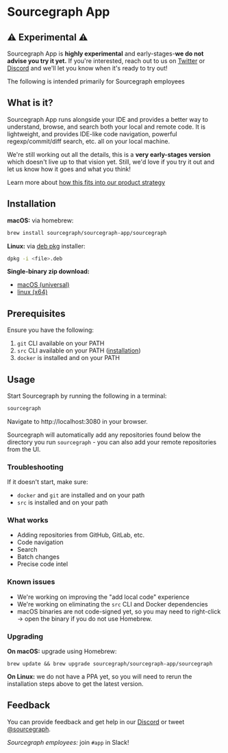 # Sourcegraph App

## ⚠️ Experimental ⚠️

Sourcegraph App is **highly experimental** and early-stages-**we do not advise you try it yet.** If you're interested, reach out to us on [Twitter](https://twitter.com/sourcegraph) or [Discord](https://discord.com/invite/s2qDtYGnAE) and we'll let you know when it's ready to try out!

<span class="badge badge-warning">The following is intended primarily for Sourcegraph employees</span>

## What is it?

Sourcegraph App runs alongside your IDE and provides a better way to understand, browse, and search both your local and remote code. It is lightweight, and provides IDE-like code navigation, powerful regexp/commit/diff search, etc. all on your local machine.

We're still working out all the details, this is a **very early-stages version** which doesn't live up to that vision yet. Still, we'd love if you try it out and let us know how it goes and what you think!

Learn more about [how this fits into our product strategy](https://handbook.sourcegraph.com/departments/engineering/teams/growth/app/)

## Installation

**macOS:** via homebrew:

```sh
brew install sourcegraph/sourcegraph-app/sourcegraph
```

**Linux:** via [deb pkg](https://storage.googleapis.com/sourcegraph-app-releases/0.0.200198-snapshot+20230220-35357c/sourcegraph_0.0.200198-snapshot+20230220-35357c_linux_amd64.deb) installer:

```sh
dpkg -i <file>.deb
```

**Single-binary zip download:**

* [macOS (universal)](https://storage.googleapis.com/sourcegraph-app-releases/0.0.200198-snapshot+20230220-35357c/sourcegraph_0.0.200198-snapshot+20230220-35357c_darwin_all.zip)
* [linux (x64)](https://storage.googleapis.com/sourcegraph-app-releases/0.0.200198-snapshot+20230220-35357c/sourcegraph_0.0.200198-snapshot+20230220-35357c_linux_amd64.zip)

## Prerequisites

Ensure you have the following:

1. `git` CLI available on your PATH
2. `src` CLI available on your PATH ([installation](https://github.com/sourcegraph/src-cli))
3. `docker` is installed and on your PATH

## Usage

Start Sourcegraph by running the following in a terminal:

```sh
sourcegraph
```

Navigate to http://localhost:3080 in your browser.

Sourcegraph will automatically add any repositories found below the directory you run `sourcegraph` - you can also add your remote repositories from the UI.

### Troubleshooting

If it doesn't start, make sure:

* `docker` and `git` are installed and on your path
* `src` is installed and on your path 

### What works

* Adding repositories from GitHub, GitLab, etc.
* Code navigation
* Search
* Batch changes
* Precise code intel

### Known issues

* We're working on improving the "add local code" experience
* We're working on eliminating the `src` CLI and Docker dependencies
* macOS binaries are not code-signed yet, so you may need to right-click -> open the binary if you do not use Homebrew.

### Upgrading

**On macOS:** upgrade using Homebrew:

```
brew update && brew upgrade sourcegraph/sourcegraph-app/sourcegraph
```

**On Linux:** we do not have a PPA yet, so you will need to rerun the installation steps above to get the latest version.

## Feedback

You can provide feedback and get help in our [Discord](https://discord.com/invite/s2qDtYGnAE) or tweet [@sourcegraph](https://twitter.com/sourcegraph).

_Sourcegraph employees:_ join `#app` in Slack!
